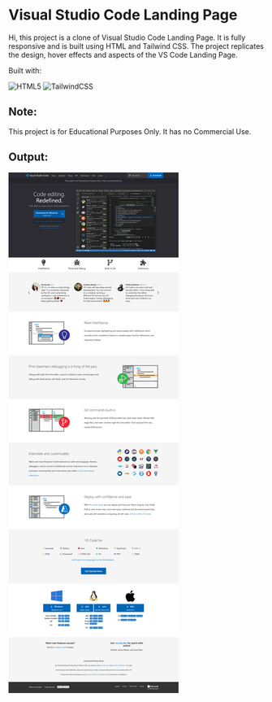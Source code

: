 # Visual Studio Code Landing Page

Hi, this project is a clone of Visual Studio Code Landing Page. It is fully responsive and is built using HTML and Tailwind CSS. The project replicates the design, hover effects and aspects of the VS Code Landing Page.

Built with:

![HTML5](https://img.shields.io/badge/html5-%23E34F26.svg?style=for-the-badge&logo=html5&logoColor=white) ![TailwindCSS](https://img.shields.io/badge/tailwindcss-%2338B2AC.svg?style=for-the-badge&logo=tailwind-css&logoColor=white)


## Note:

This project is for Educational Purposes Only. It has no Commercial Use.

## Output:

![Output](./output.png)